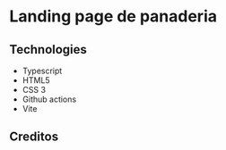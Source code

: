 # Landing page de panaderia

## Technologies

- Typescript
- HTML5
- CSS 3
- Github actions
- Vite

## Creditos

